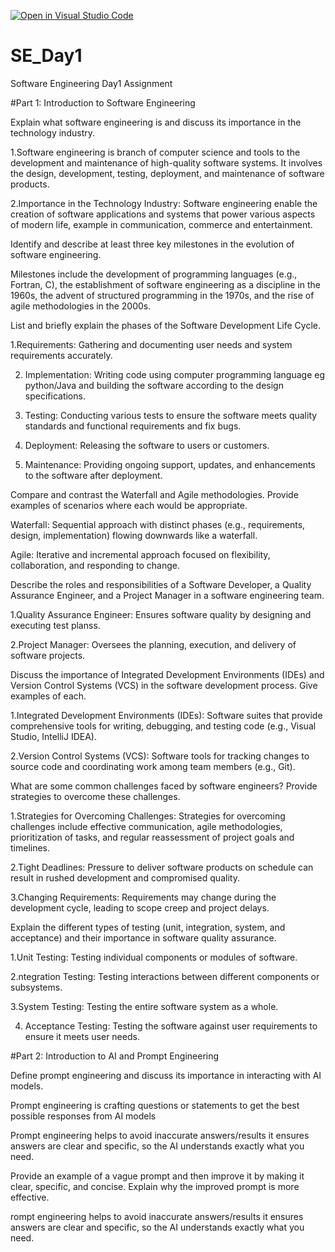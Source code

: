 [![Open in Visual Studio Code](https://classroom.github.com/assets/open-in-vscode-2e0aaae1b6195c2367325f4f02e2d04e9abb55f0b24a779b69b11b9e10269abc.svg)](https://classroom.github.com/online_ide?assignment_repo_id=18416846&assignment_repo_type=AssignmentRepo)
# SE_Day1
Software Engineering Day1 Assignment

#Part 1: Introduction to Software Engineering

Explain what software engineering is and discuss its importance in the technology industry.

1.Software engineering is branch of computer science and tools to the development and maintenance of high-quality software systems. It involves the design, development, testing, deployment, and maintenance of software products.

2.Importance in the Technology Industry: Software engineering enable the creation of software applications and systems that power various aspects of modern life, example in communication, commerce and entertainment.

Identify and describe at least three key milestones in the evolution of software engineering.

 Milestones include the development of programming languages (e.g., Fortran, C), the establishment of software engineering as a discipline in the 1960s, the advent of structured programming in the 1970s, and the rise of agile methodologies in the 2000s.

List and briefly explain the phases of the Software Development Life Cycle.

1.Requirements: Gathering and documenting user needs and system requirements accurately.

2. Implementation: Writing code using computer programming language eg python/Java and building the software according to the design specifications.

3. Testing: Conducting various tests to ensure the software meets quality standards and functional requirements and fix bugs.

4. Deployment: Releasing the software to users or customers.

5. Maintenance: Providing ongoing support, updates, and enhancements to the software after deployment.


Compare and contrast the Waterfall and Agile methodologies. Provide examples of scenarios where each would be appropriate.

Waterfall: Sequential approach with distinct phases (e.g., requirements, design, implementation) flowing downwards like a waterfall.

Agile: Iterative and incremental approach focused on flexibility, collaboration, and responding to change.


Describe the roles and responsibilities of a Software Developer, a Quality Assurance Engineer, and a Project Manager in a software engineering team.

1.Quality Assurance Engineer: Ensures software quality by designing and executing test planss.

2.Project Manager: Oversees the planning, execution, and delivery of software projects.


Discuss the importance of Integrated Development Environments (IDEs) and Version Control Systems (VCS) in the software development process. Give examples of each.

1.Integrated Development Environments (IDEs): Software suites that provide comprehensive tools for writing, debugging, and testing code (e.g., Visual Studio, IntelliJ IDEA).

2.Version Control Systems (VCS): Software tools for tracking changes to source code and coordinating work among team members (e.g., Git).


What are some common challenges faced by software engineers? Provide strategies to overcome these challenges.

1.Strategies for Overcoming Challenges: Strategies for overcoming challenges include effective communication, agile methodologies, prioritization of tasks, and regular reassessment of project goals and timelines.

2.Tight Deadlines: Pressure to deliver software products on schedule can result in rushed development and compromised quality.

3.Changing Requirements: Requirements may change during the development cycle, leading to scope creep and project delays.


Explain the different types of testing (unit, integration, system, and acceptance) and their importance in software quality assurance.

1.Unit Testing: Testing individual components or modules of software.

2.ntegration Testing: Testing interactions between different components or subsystems.

3.System Testing: Testing the entire software system as a whole.

4. Acceptance Testing: Testing the software against user requirements to ensure it meets user needs.


#Part 2: Introduction to AI and Prompt Engineering


Define prompt engineering and discuss its importance in interacting with AI models.

Prompt engineering is crafting questions or statements to get the best possible responses from AI models

Prompt engineering helps to avoid inaccurate answers/results it ensures answers are clear and specific, so the AI understands exactly what you need.


Provide an example of a vague prompt and then improve it by making it clear, specific, and concise. Explain why the improved prompt is more effective.

rompt engineering helps to avoid inaccurate answers/results it ensures answers are clear and specific, so the AI understands exactly what you need.


